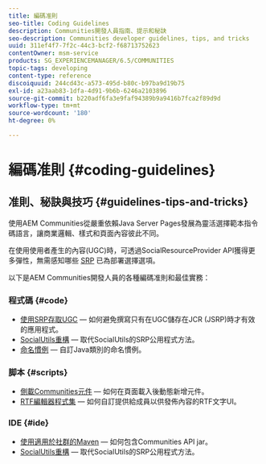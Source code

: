 ```yaml
---
title: 編碼准則
seo-title: Coding Guidelines
description: Communities開發人員指南、提示和秘訣
seo-description: Communities developer guidelines, tips, and tricks
uuid: 311ef4f7-7f2c-44c3-bcf2-f68713752623
contentOwner: msm-service
products: SG_EXPERIENCEMANAGER/6.5/COMMUNITIES
topic-tags: developing
content-type: reference
discoiquuid: 244cd43c-a573-495d-b80c-b97ba9d19b75
exl-id: a23aab83-1dfa-4d91-9b6b-6246a2103896
source-git-commit: b220adf6fa3e9faf94389b9a9416b7fca2f89d9d
workflow-type: tm+mt
source-wordcount: '180'
ht-degree: 0%

---
```


# 編碼准則 {#coding-guidelines}

## 准則、秘訣與技巧 {#guidelines-tips-and-tricks}

使用AEM Communities從嚴重依賴Java Server Pages發展為靈活選擇範本指令碼語言，讓商業邏輯、樣式和頁面內容彼此不同。

在使用使用者產生的內容(UGC)時，可透過SocialResourceProvider API獲得更多彈性，無需感知哪些 [SRP](srp.md) 已為部署選擇選項。

以下是AEM Communities開發人員的各種編碼准則和最佳實務：

### 程式碼 {#code}

* [使用SRP存取UGC](accessing-ugc-with-srp.md)  — 如何避免撰寫只有在UGC儲存在JCR (JSRP)時才有效的應用程式。
* [SocialUtils重構](socialutils.md)  — 取代SocialUtils的SRP公用程式方法。
* [命名慣例](naming-conventions.md)  — 自訂Java類別的命名慣例。

### 脚本 {#scripts}

* [側載Communities元件](sideloading.md)  — 如何在頁面載入後動態新增元件。
* [RTF編輯器程式集](rte.md)  — 如何自訂提供給成員以供發佈內容的RTF文字UI。

### IDE {#ide}

* [使用適用於社群的Maven](maven.md)  — 如何包含Communities API jar。
* [SocialUtils重構](socialutils.md)  — 取代SocialUtils的SRP公用程式方法。

